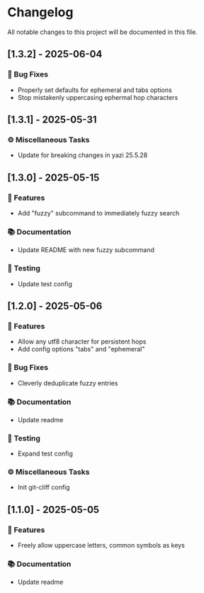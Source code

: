 # Changelog

All notable changes to this project will be documented in this file.

## [1.3.2] - 2025-06-04

### 🐛 Bug Fixes

- Properly set defaults for ephemeral and tabs options
- Stop mistakenly uppercasing ephermal hop characters

## [1.3.1] - 2025-05-31

### ⚙️ Miscellaneous Tasks

- Update for breaking changes in yazi 25.5.28

## [1.3.0] - 2025-05-15

### 🚀 Features

- Add "fuzzy" subcommand to immediately fuzzy search

### 📚 Documentation

- Update README with new fuzzy subcommand

### 🧪 Testing

- Update test config

## [1.2.0] - 2025-05-06

### 🚀 Features

- Allow any utf8 character for persistent hops
- Add config options "tabs" and "ephemeral"

### 🐛 Bug Fixes

- Cleverly deduplicate fuzzy entries

### 📚 Documentation

- Update readme

### 🧪 Testing

- Expand test config

### ⚙️ Miscellaneous Tasks

- Init git-cliff config

## [1.1.0] - 2025-05-05

### 🚀 Features

- Freely allow uppercase letters, common symbols as keys

### 📚 Documentation

- Update readme

<!-- generated by git-cliff -->
